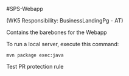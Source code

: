 #SPS-Webapp

(WK5 Responsibility: BusinessLandingPg - AT)

Contains the barebones for the Webapp

To run a local server,
execute this command:

```
mvn package exec:java
```
Test PR protection rule
